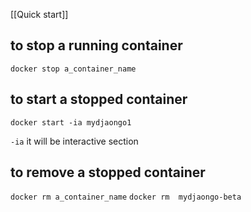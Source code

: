[[Quick start]]


## to stop a running container
`docker stop a_container_name`

## to start a stopped container
`docker start -ia mydjaongo1`

`-ia` it will be interactive section

## to remove a stopped container
`docker rm a_container_name`
`docker rm  mydjaongo-beta`




